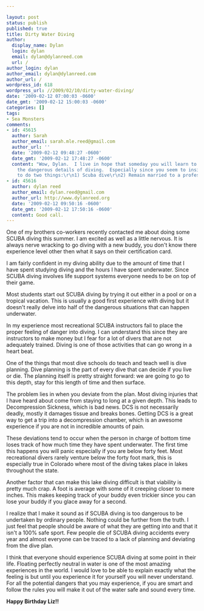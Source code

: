 ```yaml
---

layout: post
status: publish
published: true
title: Dirty Water Diving
author:
  display_name: Dylan
  login: dylan
  email: dylan@dylanreed.com
  url: /
author_login: dylan
author_email: dylan@dylanreed.com
author_url: /
wordpress_id: 618
wordpress_url: //2009/02/10/dirty-water-diving/
date: '2009-02-12 07:00:03 -0600'
date_gmt: '2009-02-12 15:00:03 -0600'
categories: []
tags:
- Sea Monsters
comments:
- id: 45615
  author: Sarah
  author_email: sarah.mle.reed@gmail.com
  author_url: ''
  date: '2009-02-12 09:48:27 -0600'
  date_gmt: '2009-02-12 17:48:27 -0600'
  content: "Wow, Dylan.  I live in hope that someday you will learn to stop divulging
    the dangerous details of diving.  Especially since you seem to insist upon continuing
    to do two things:\r\n1) Scuba dive\r\n2) Remain married to a professional worrier."
- id: 45616
  author: dylan reed
  author_email: dylan.reed@gmail.com
  author_url: http://www.dylanreed.org
  date: '2009-02-12 09:50:16 -0600'
  date_gmt: '2009-02-12 17:50:16 -0600'
  content: Good call.
---
```


One of my brothers co-workers recently contacted me about doing some SCUBA diving this summer. I am excited as well as a little nervous. It is always nerve wracking to go diving with a new buddy, you don't know there experience level other then what it says on their certification card.

I am fairly confident in my diving ability due to the amount of time that I have spent studying diving and the hours I have spent underwater. Since SCUBA diving involves life support systems everyone needs to be on top of their game.

Most students start out SCUBA diving by trying it out either in a pool or on a tropical vacation. This is usually a good first experience with diving but it doesn't really delve into half of the dangerous situations that can happen underwater.

In my experience most recreational SCUBA instructors fail to place the proper feeling of danger into diving. I can understand this since they are instructors to make money but I fear for a lot of divers that are not adequately trained. Diving is one of those activities that can go wrong in a heart beat.

One of the things that most dive schools do teach and teach well is dive planning. Dive planning is the part of every dive that can decide if you live or die. The planning itself is pretty straight forward: we are going to go to this depth, stay for this length of time and then surface.

The problem lies in when you deviate from the plan. Most diving injuries that I have heard about come from staying to long at a given depth. This leads to Decompression Sickness, which is bad news. DCS is not necessarily deadly, mostly it damages tissue and breaks bones. Getting DCS is a great way to get a trip into a decompression chamber, which is an awesome experience if you are not in incredible amounts of pain.

These deviations tend to occur when the person in charge of bottom time loses track of how much time they have spent underwater. The first time this happens you will panic especially if you are below forty feet. Most recreational divers rarely venture below the forty foot mark, this is especially true in Colorado where most of the diving takes place in lakes throughout the state.

Another factor that can make this lake diving difficult is that viability is pretty much crap. A foot is average with some of it creeping closer to mere inches. This makes keeping track of your buddy even trickier since you can lose your buddy if you glace away for a second.

I realize that I make it sound as if SCUBA diving is too dangerous to be undertaken by ordinary people. Nothing could be further from the truth. I just feel that people should be aware of what they are getting into and that it isn't a 100% safe sport. Few people die of SCUBA diving accidents every year and almost everyone can be traced to a lack of planning and deviating from the dive plan.

I think that everyone should experience SCUBA diving at some point in their life. Floating perfectly neutral in water is one of the most amazing experiences in the world. I would love to be able to explain exactly what the feeling is but until you experience it for yourself you will never understand. For all the potential dangers that you may experience, if you are smart and follow the rules you will make it out of the water safe and sound every time.

**Happy Birthday Liz!!**
